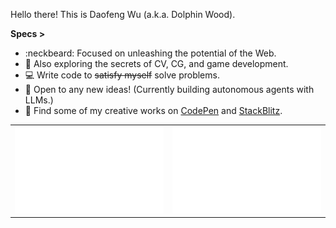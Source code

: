 Hello there! This is Daofeng Wu (a.k.a. Dolphin Wood). 

**Specs >**

- :neckbeard: Focused on unleashing the potential of the Web.
- :see_no_evil: Also exploring the secrets of CV, CG, and game development.
- :computer: Write code to ~~satisfy myself~~ solve problems.
- :hugs: Open to any new ideas! (Currently building autonomous agents with LLMs.)
- :feet: Find some of my creative works on [CodePen](https://codepen.io/idiotWu) and [StackBlitz](https://stackblitz.com/@idiotWu).

<table>
  <tbody>
    <tr>
      <td>
        <picture>
          <source media="(prefers-color-scheme: dark)" srcset="https://github.com/idiotWu/stats/blob/generated/overview-dark.svg">
          <source media="(prefers-color-scheme: light)" srcset="https://github.com/idiotWu/stats/blob/generated/overview.svg">
          <img alt="Daofeng Wu's GitHub Stats" src="https://github.com/idiotWu/stats/blob/generated/overview.svg">
        </picture>
      </td>
      <td>
        <picture>
          <source media="(prefers-color-scheme: dark)" srcset="https://github.com/idiotWu/stats/blob/generated/languages-dark.svg">
          <source media="(prefers-color-scheme: light)" srcset="https://github.com/idiotWu/stats/blob/generated/languages.svg">
          <img alt="Most Used Languages" src="https://github.com/idiotWu/stats/blob/generated/languages.svg">
        </picture>
      </td>
    </tr>
  </tbody>
</table>

